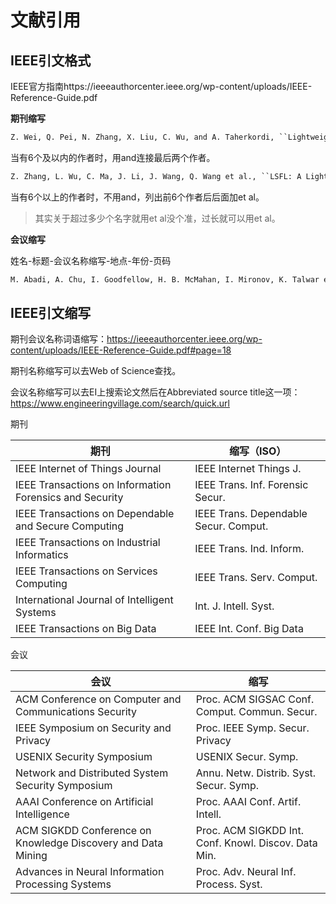 # 文献引用

## IEEE引文格式

IEEE官方指南https://ieeeauthorcenter.ieee.org/wp-content/uploads/IEEE-Reference-Guide.pdf

**期刊缩写**

```tex
Z. Wei, Q. Pei, N. Zhang, X. Liu, C. Wu, and A. Taherkordi, ``Lightweight Federated Learning for Large-Scale IoT Devices With Privacy Guarantee,'' \textit{IEEE Internet Things J.}, vol. 10, no. 4, pp. 3179-3191, 2023.
```

当有6个及以内的作者时，用and连接最后两个作者。

```tex
Z. Zhang, L. Wu, C. Ma, J. Li, J. Wang, Q. Wang et al., ``LSFL: A Lightweight and Secure Federated Learning Scheme for Edge Computing,'' \textit{IEEE Trans. Inf. Forensic Secur.}, vol. 18, pp. 365-379, 2023.
```

当有6个以上的作者时，不用and，列出前6个作者后后面加et al。

> 其实关于超过多少个名字就用et al没个准，过长就可以用et al。

**会议缩写**

姓名-标题-会议名称缩写-地点-年份-页码

```tex
M. Abadi, A. Chu, I. Goodfellow, H. B. McMahan, I. Mironov, K. Talwar et al, ``Deep learning with differential privacy,'' in \textit{Proc. ACM SIGSAC Conf. Comput. Commun. Secur.}, 2016, pp. 308-318.
```



## IEEE引文缩写

期刊会议名称词语缩写：https://ieeeauthorcenter.ieee.org/wp-content/uploads/IEEE-Reference-Guide.pdf#page=18

期刊名称缩写可以去Web of Science查找。

会议名称缩写可以去EI上搜索论文然后在Abbreviated source title这一项：https://www.engineeringvillage.com/search/quick.url



期刊

| 期刊                                                    | 缩写（ISO）                           |
| ------------------------------------------------------- | ------------------------------------- |
| IEEE Internet of Things Journal                         | IEEE Internet Things J.               |
| IEEE Transactions on Information Forensics and Security | IEEE Trans. Inf. Forensic Secur.      |
| IEEE Transactions on Dependable and Secure Computing    | IEEE Trans. Dependable Secur. Comput. |
| IEEE Transactions on Industrial Informatics             | IEEE Trans. Ind. Inform.              |
| IEEE Transactions on Services Computing                 | IEEE Trans. Serv. Comput.             |
| International Journal of Intelligent Systems            | Int. J. Intell. Syst.                 |
| IEEE Transactions on Big Data                           | IEEE Int. Conf. Big Data              |



会议

| 会议                                                         | 缩写                                                 |
| ------------------------------------------------------------ | ---------------------------------------------------- |
| ACM Conference on Computer and Communications Security       | Proc. ACM SIGSAC Conf. Comput. Commun. Secur.        |
| IEEE Symposium on Security and Privacy                       | Proc. IEEE Symp. Secur. Privacy                      |
| USENIX Security Symposium                                    | USENIX Secur. Symp.                                  |
| Network and Distributed System Security Symposium            | Annu. Netw. Distrib. Syst. Secur. Symp.              |
| AAAI Conference on Artificial Intelligence                   | Proc. AAAI Conf. Artif. Intell.                      |
| ACM SIGKDD Conference on Knowledge  Discovery and Data Mining | Proc. ACM SIGKDD Int. Conf. Knowl. Discov. Data Min. |
| Advances in Neural Information Processing Systems            | Proc. Adv. Neural Inf. Process. Syst.                |


